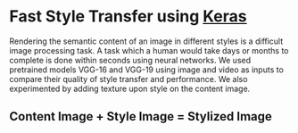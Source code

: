 <h1>Fast Style Transfer using <a href="https://github.com/keras-team/keras">Keras</a></h1>

Rendering the semantic content of an image in different styles is a difficult image processing task. A task which a human would take days or months to complete is done within seconds using neural networks. We used pretrained models VGG-16 and VGG-19 using image and video as inputs to compare their quality of style transfer and performance. We also experimented by adding texture upon style on the content image.

<h2>Content Image + Style Image = Stylized Image</h2>
